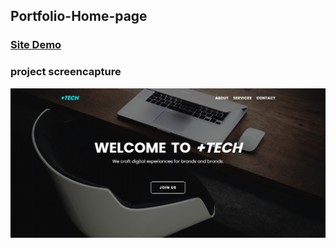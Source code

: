 ## Portfolio-Home-page


### [Site Demo](https://mehyar-farzat.github.io/Portfolio-Home-page/)

### project screencapture
![](https://github.com/Mehyar-Farzat/Portfolio-Home-page/blob/main/screencapture.png)
